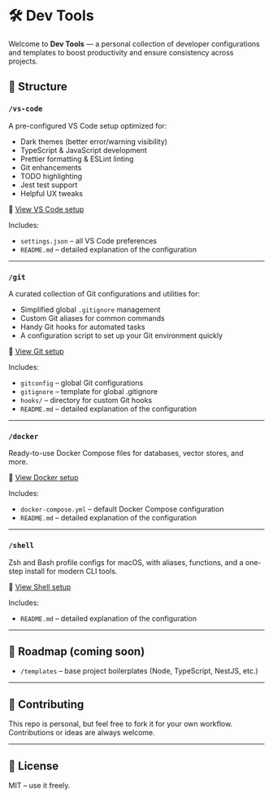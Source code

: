 # 🛠️ Dev Tools

Welcome to **Dev Tools** — a personal collection of developer configurations and templates to boost productivity and ensure consistency across projects.

## 📁 Structure

### `/vs-code`

A pre-configured VS Code setup optimized for:

- Dark themes (better error/warning visibility)
- TypeScript & JavaScript development
- Prettier formatting & ESLint linting
- Git enhancements
- TODO highlighting
- Jest test support
- Helpful UX tweaks

🔗 [View VS Code setup](./vs-code/README.md)

Includes:

- `settings.json` – all VS Code preferences
- `README.md` – detailed explanation of the configuration

---

### `/git`

A curated collection of Git configurations and utilities for:

- Simplified global `.gitignore` management
- Custom Git aliases for common commands
- Handy Git hooks for automated tasks
- A configuration script to set up your Git environment quickly

🔗 [View Git setup](./git/README.md)

Includes:

- `gitconfig` – global Git configurations
- `gitignore` – template for global .gitignore
- `hooks/` – directory for custom Git hooks
- `README.md` – detailed explanation of the configuration

---

### `/docker`

Ready-to-use Docker Compose files for databases, vector stores, and more.

🔗 [View Docker setup](./docker/README.md)

Includes:

- `docker-compose.yml` – default Docker Compose configuration
- `README.md` – detailed explanation of the configuration

---

### `/shell`

Zsh and Bash profile configs for macOS, with aliases, functions, and a one-step install for modern CLI tools.

🔗 [View Shell setup](./shell/README.md)

Includes:

- `README.md` – detailed explanation of the configuration

---

## 📌 Roadmap (coming soon)

- `/templates` – base project boilerplates (Node, TypeScript, NestJS, etc.)

---

## 🙌 Contributing

This repo is personal, but feel free to fork it for your own workflow. Contributions or ideas are always welcome.

---

## 📄 License

MIT – use it freely.

